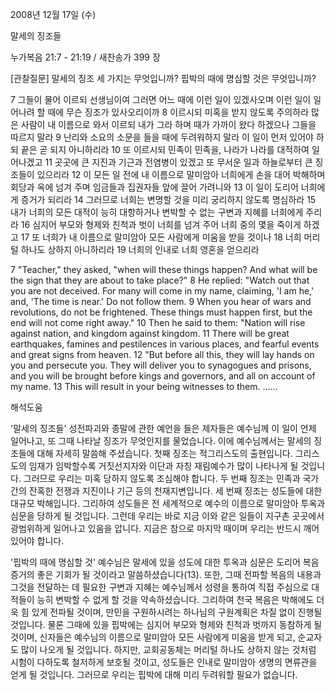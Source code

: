2008년 12월 17일 (수)

말세의 징조들



누가복음 21:7 - 21:19 / 새찬송가 399 장


[관찰질문]
말세의 징조 세 가지는 무엇입니까? 
핍박의 때에 명심할 것은 무엇입니까?       

7 그들이 물어 이르되 선생님이여 그러면 어느 때에 이런 일이 있겠사오며 이런 일이 일어나려 할 때에 무슨 징조가 있사오리이까 
8 이르시되 미혹을 받지 않도록 주의하라 많은 사람이 내 이름으로 와서 이르되 내가 그라 하며 때가 가까이 왔다 하겠으나 그들을 따르지 말라 
9 난리와 소요의 소문을 들을 때에 두려워하지 말라 이 일이 먼저 있어야 하되 끝은 곧 되지 아니하리라
10 또 이르시되 민족이 민족을, 나라가 나라를 대적하여 일어나겠고
11 곳곳에 큰 지진과 기근과 전염병이 있겠고 또 무서운 일과 하늘로부터 큰 징조들이 있으리라 
12 이 모든 일 전에 내 이름으로 말미암아 너희에게 손을 대어 박해하며 회당과 옥에 넘겨 주며 임금들과 집권자들 앞에 끌어 가려니와 
13 이 일이 도리어 너희에게 증거가 되리라
14 그러므로 너희는 변명할 것을 미리 궁리하지 않도록 명심하라
15 내가 너희의 모든 대적이 능히 대항하거나 변박할 수 없는 구변과 지혜를 너희에게 주리라
16 심지어 부모와 형제와 친척과 벗이 너희를 넘겨 주어 너희 중의 몇을 죽이게 하겠고 
17 또 너희가 내 이름으로 말미암아 모든 사람에게 미움을 받을 것이나 
18 너희 머리털 하나도 상하지 아니하리라 
19 너희의 인내로 너희 영혼을 얻으리라 

7 "Teacher," they asked, "when will these things happen? And what will be the sign that they are about to take place?" 
8 He replied: "Watch out that you are not deceived. For many will come in my name, claiming, 'I am he,' and, 'The time is near.' Do not follow them.
9 When you hear of wars and revolutions, do not be frightened. These things must happen first, but the end will not come right away."
10 Then he said to them: "Nation will rise against nation, and kingdom against kingdom. 
11 There will be great earthquakes, famines and pestilences in various places, and fearful events and great signs from heaven. 
12 "But before all this, they will lay hands on you and persecute you. They will deliver you to synagogues and prisons, and you will be brought before kings and governors, and all on account of my name. 
13 This will result in your being witnesses to them. 
......

해석도움





'말세의 징조들'
 성전파괴와 종말에 관한 예언을 들은 제자들은 예수님께 이 일이 언제 일어나고, 또 그때 나타날 징조가 무엇인지를 물었습니다. 이에 예수님께서는 말세의 징조들에 대해 자세히 말씀해 주셨습니다. 첫째 징조는 적그리스도의 출현입니다. 그리스도의 임재가 임박할수록 거짓선지자와 이단과 자칭 재림예수가 많이 나타나게 될 것입니다. 그러므로 우리는 미혹 당하지 않도록 조심해야 합니다. 두 번째 징조는 민족과 국가 간의 잔혹한 전쟁과 지진이나 기근 등의 천재지변입니다. 세 번째 징조는 성도들에 대한 대규모 박해입니다. 그리하여 성도들은 전 세계적으로 예수의 이름으로 말미암아 투옥과 심문을 당하게 될 것입니다. 그런데 우리는 바로 지금 이와 같은 일들이 지구촌 곳곳에서 광범위하게 일어나고 있음을 압니다. 지금은 참으로 마지막 때이며 우리는 반드시 깨어 있어야 합니다.      

'핍박의 때에 명심할 것'
 예수님은 말세에 있을 성도에 대한 투옥과 심문은 도리어 복음증거의 좋은 기회가 될 것이라고 말씀하셨습니다(13). 또한, 그때 전파할 복음의 내용과 그것을 전달하는 데 필요한 구변과 지혜는 예수님께서 성령을 통하여 직접 주심으로 대적들이 능히 변박할 수 없게 할 것을 약속하셨습니다. 그리하여 천국 복음은 박해에도 더욱 힘 있게 전파될 것이며, 만민을 구원하시려는 하나님의 구원계획은 차질 없이 진행될 것입니다. 물론 그때에 있을 핍박에는 심지어 부모와 형제와 친척과 벗까지 동참하게 될 것이며, 신자들은 예수님의 이름으로 말미암아 모든 사람에게 미움을 받게 되고, 순교자도 많이 나오게 될 것입니다. 하지만, 교회공동체는 머리털 하나도 상하지 않는 것처럼 시험이 다하도록 철저하게 보호될 것이고, 성도들은 인내로 말미암아 생명의 면류관을 얻게 될 것입니다. 그러므로 우리는 핍박에 대해 미리 두려워할 필요가 없습니다.